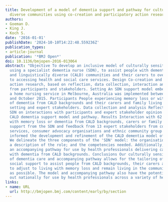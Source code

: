 ```yaml
---
title: Development of a model of dementia support and pathway for culturally and linguistically
  diverse communities using co-creation and participatory action research
authors:
- Goeman D.
- King J.
- Koch S.
date: '2016-01-01'
publishDate: '2024-10-10T14:22:48.559236Z'
publication_types:
- article-journal
publication: '*BMJ Open*'
doi: 10.1136/bmjopen-2016-013064
abstract: "Objective To develop an inclusive model of culturally sensitive support,
  using a specialist dementia nurse (SDN), to assist people with dementia from culturally
  and linguistically diverse (CALD) communities and their carers to overcome barriers
  to accessing health and social care services. Design Co-creation and participatory
  action research, based on reflection, data collection, interaction and feedback
  from participants and stakeholders. Setting An SDN support model embedded within
  a home nursing service in Melbourne, Australia was implemented between October 2013
  and October 2015. Participants People experiencing memory loss or with a diagnosis
  of dementia from CALD backgrounds and their carers and family living in the community
  setting and expert stakeholders. Data collection and analysis Reflections from the
  SDN on interactions with participants and expert stakeholder opinion informed the
  CALD dementia support model and pathway. Results Interaction with 62 people living
  with memory loss or dementia from CALD backgrounds, carers or family members receiving
  support from the SDN and feedback from 13 expert stakeholders from community aged-care
  services, consumer advocacy organisations and ethnic community group representatives
  informed the development and refinement of the CALD dementia model of care and pathway.
  We delineate the three components of the 'SDN' model: the organisational support;
  a description of the role; and the competencies needed. Additionally, we provide
  an accompanying pathway for use by health professionals delivering care to consumers
  with dementia from CALD backgrounds. Conclusions Our culturally sensitive model
  of dementia care and accompanying pathway allows for the tailoring of health and
  social support to assist people from CALD backgrounds, their carers and families
  to adjust to living with memory loss and remain living in the community as long
  as possible. The model and accompanying pathway also have the potential to be rolled
  out nationally for use by health professionals across a variety of health services."
links:
- name: URL
  url: http://bmjopen.bmj.com/content/early/by/section
---
```

